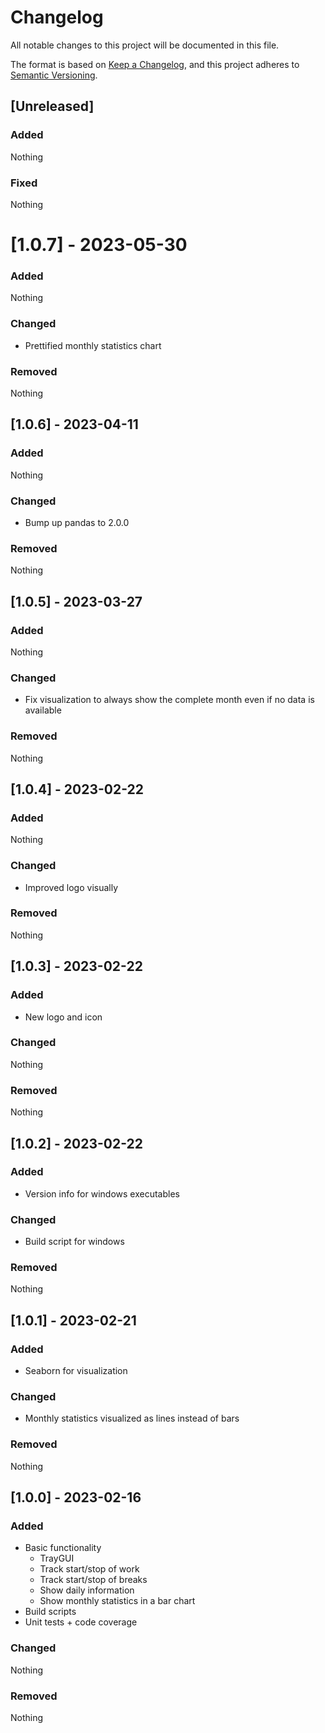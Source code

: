 # Changelog

All notable changes to this project will be documented in this file.

The format is based on [Keep a Changelog](https://keepachangelog.com/en/1.0.0/),
and this project adheres to [Semantic Versioning](https://semver.org/spec/v2.0.0.html).

## [Unreleased]

### Added 

Nothing

### Fixed

Nothing

# [1.0.7] - 2023-05-30

### Added

Nothing

### Changed

- Prettified monthly statistics chart

### Removed

Nothing

## [1.0.6] - 2023-04-11

### Added

Nothing

### Changed

- Bump up pandas to 2.0.0

### Removed

Nothing

## [1.0.5] - 2023-03-27

### Added

Nothing

### Changed

- Fix visualization to always show the complete month even if no data is available

### Removed

Nothing

## [1.0.4] - 2023-02-22

### Added

Nothing

### Changed

- Improved logo visually

### Removed

Nothing

## [1.0.3] - 2023-02-22

### Added

- New logo and icon

### Changed

Nothing

### Removed

Nothing

## [1.0.2] - 2023-02-22

### Added

- Version info for windows executables

### Changed

- Build script for windows

### Removed

Nothing


## [1.0.1] - 2023-02-21

### Added

- Seaborn for visualization

### Changed

- Monthly statistics visualized as lines instead of bars

### Removed

Nothing

## [1.0.0] - 2023-02-16

### Added

- Basic functionality
  - TrayGUI
  - Track start/stop of work
  - Track start/stop of breaks
  - Show daily information
  - Show monthly statistics in a bar chart
- Build scripts
- Unit tests + code coverage

### Changed

Nothing

### Removed

Nothing